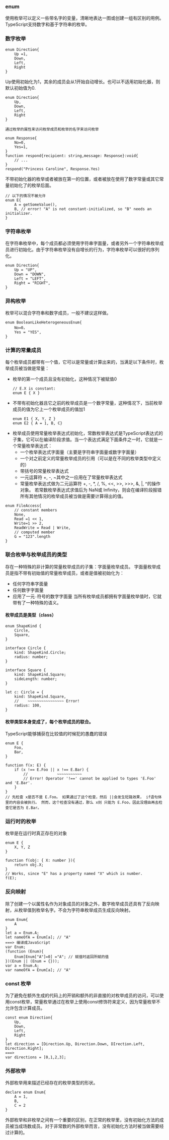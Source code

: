 ### enum
使用枚举可以定义一些带名字的变量，清晰地表达一图或创建一组有区别的用例。TypeScript支持数字和基于字符串的枚举。

### 数字枚举
```
enum Direction{
    Up =1,
    Down,
    Left,
    Right
}
```
Up使用初始化为1，其余的成员会从1开始自动增长。也可以不适用初始化器，则默认初始值为0.
```
enum Direction{
    Up,
    Down,
    Left,
    Right
}
```
`通过枚举的属性来访问枚举成员和枚举的名字来访问枚举`
```
enum Response{
    No=0,
    Yes=1,
}
function respond{recipient: string,message: Response}:void{
    // ...
}
respond("Princess Caroline", Response.Yes)
```
不带初始化器的枚举或者被放在第一的位置，或者被放在使用了数字常量或其它常量初始化了的枚举后面。
```
// 以下的情况不被允许
enum E{
    A = getSomeValue(),
    B, // error! "A" is not constant-initialized, so "B" needs an initializer.
}
```
### 字符串枚举
在字符串枚举中，每个成员都必须使用字符串字面量，或者另外一个字符串枚举成员进行初始化。由于字符串枚举没有自增长的行为，字符串枚举可以很好的序列化。
```
enum Direction{
    Up = "UP",
    Down = "DOWN",
    Left = "LEFT",
    Right = "RIGHT",
}
```
### 异构枚举
枚举可以混合字符串和数字成员，一般不建议这样做。
```
enum BooleanLikeHeterogeneousEnum{
    No=0，
    Yes = "YES",
}
```
### 计算的常量成员
每个枚举成员都带有一个值，它可以是常量或计算出来的，当满足以下条件时，枚举成员被当做是常量：
- 枚举的第一个成员且没有初始化，这种情况下被赋值0
    ```
    // E.X is constant:
    enum E { X }
    ```
- 不带有初始化器且它之前的枚举成员是一个数字常量，这种情况下，当前枚举成员的值为它上一个枚举成员的值加1
    ```
    enum E1 { X, Y, Z }
    enum E2 { A = 1, B, C}
    ```
- 枚举成员使用常量枚举表达式初始化，常数枚举表达式是TypeScript表达式的子集，它可以在编译阶段求值。当一个表达式满足下面条件之一时，它就是一个常量枚举表达式：
    - 一个枚举表达式字面量（主要是字符串字面量或数字字面量）
    - 一个对之前定义的常量枚举成员的引用（可以是在不同的枚举类型中定义的）
    - 带括号的常量枚举表达式
    - 一元运算符 +, -, ~其中之一应用在了常量枚举表达式
    - 常量枚举表达式做为二元运算符 +, -, *, /, %, <<, >>, >>>, &, |, ^的操作对象。 若常数枚举表达式求值后为 NaN或 Infinity，则会在编译阶段报错
所有其他情况的枚举成员被当做是需要计算得出的值。
```
enum FileAccess{
    // constant members
    None,
    Read =1 << 1,
    Write=1 >> 2,
    ReadWrite = Read | Write,
    // computed member
    G = "123".length
}
```
### 联合枚举与枚举成员的类型
存在一种特殊的非计算的常量枚举成员的子集：字面量枚举成员。 字面量枚举成员是指不带有初始值的常量枚举成员，或者是值被初始化为：
- 任何字符串字面量
- 任何数字字面量
- 应用了一元`-`符号的数字字面量
当所有枚举成员都拥有字面量枚举值时，它就带有了一种特殊的语义。

#### 枚举成员是类型（class）
```
enum ShapeKind {
    Circle,
    Square,
}

interface Circle {
    kind: ShapeKind.Circle;
    radius: number;
}

interface Square {
    kind: ShapeKind.Square;
    sideLength: number;
}

let c: Circle = {
    kind: ShapeKind.Square,
    //    ~~~~~~~~~~~~~~~~ Error!
    radius: 100,
}
```
#### 枚举类型本身变成了，每个枚举成员的联合。
TypeScript能够捕获在比较值的时候犯的愚蠢的错误
```
enum E {
    Foo,
    Bar,
}

function f(x: E) {
    if (x !== E.Foo || x !== E.Bar) {
        //             ~~~~~~~~~~~
        // Error! Operator '!==' cannot be applied to types 'E.Foo' and 'E.Bar'.
    }
}
// 先检查 x是否不是 E.Foo。 如果通过了这个检查，然后 ||会发生短路效果， if语句体里的内容会被执行。 然而，这个检查没有通过，那么 x则 只能为 E.Foo，因此没理由再去检查它是否为 E.Bar。
```
### 运行时的枚举
枚举是在运行时真正存在的对象
```
enum E {
    X, Y, Z
}

function f(obj: { X: number }){
    return obj.X;
}
// Works, since "E" has a property named "X" which is number.
f(E);
```
### 反向映射
除了创建一个以属性名作为对象成员的对象之外，数字枚举成员还具有了反向映射，从枚举值到枚举名字。不会为字符串枚举成员生成反向映射。
```
enum Enum{
    A
}
let a = Enum.A;
let nameOfA = Enum[a]; // "A"
===> 编译成JavaScript
var Enum;
(function (Enum){
    Enum[Enum["A"]=0] ="A"; // 赋值时返回所赋的值
})(Enum || (Enum = {}));
var a = Enum.A;
var nameOfA = Enum[a]; // "A"
```
### const 枚举
为了避免在额外生成的代码上的开销和额外的非直接的对枚举成员的访问，可以使用const枚举，常量枚举通过在枚举上使用const修饰符来定义，因为常量枚举不允许包含计算成员。
```
const enum Direction{
    Up,
    Down,
    Left,
    Right
}
let direction = [Direction.Up, Direction.Down, DIrection.Left, Direction.Right];
===>
var directions = [0,1,2,3];
```
### 外部枚举
外部枚举用来描述已经存在的枚举类型的形状。
```
declare enum Enum{
    A = 1,
    B, 
    C = 2
}
```
外部枚举和非枚举之间有一个重要的区别，在正常的枚举里，没有初始化方法的成员被当成场数成员。对于非常数的外部枚举而言，没有初始化方法时被当做需要经过计算的。